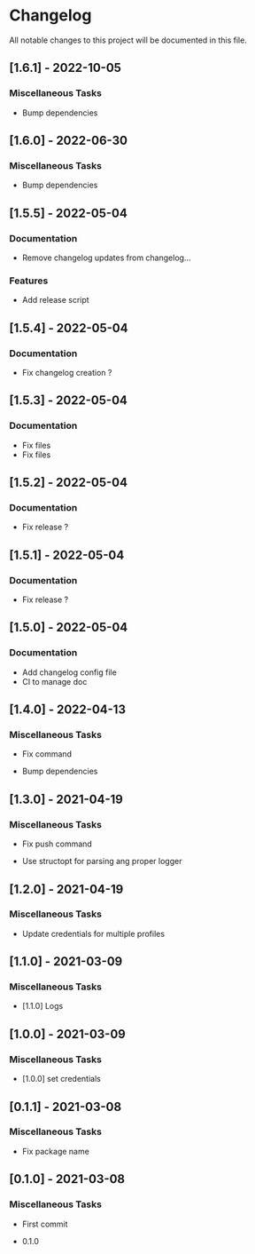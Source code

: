 # Changelog

All notable changes to this project will be documented in this file.

## [1.6.1] - 2022-10-05

### Miscellaneous Tasks

- Bump dependencies

## [1.6.0] - 2022-06-30

### Miscellaneous Tasks

- Bump dependencies

## [1.5.5] - 2022-05-04

### Documentation

- Remove changelog updates from changelog...

### Features

- Add release script

## [1.5.4] - 2022-05-04

### Documentation

- Fix changelog creation ?

## [1.5.3] - 2022-05-04

### Documentation

- Fix files
- Fix files

## [1.5.2] - 2022-05-04

### Documentation

- Fix release ?

## [1.5.1] - 2022-05-04

### Documentation

- Fix release ?

## [1.5.0] - 2022-05-04

### Documentation

- Add changelog config file
- CI to manage doc

## [1.4.0] - 2022-04-13

### Miscellaneous Tasks

- Fix command

- Bump dependencies


## [1.3.0] - 2021-04-19

### Miscellaneous Tasks

- Fix push command

- Use structopt for parsing ang proper logger


## [1.2.0] - 2021-04-19

### Miscellaneous Tasks

- Update credentials for multiple profiles


## [1.1.0] - 2021-03-09

### Miscellaneous Tasks

- [1.1.0] Logs


## [1.0.0] - 2021-03-09

### Miscellaneous Tasks

- [1.0.0] set credentials


## [0.1.1] - 2021-03-08

### Miscellaneous Tasks

- Fix package name


## [0.1.0] - 2021-03-08

### Miscellaneous Tasks

- First commit

- 0.1.0


<!-- generated by git-cliff -->

